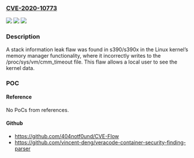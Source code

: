 ### [CVE-2020-10773](https://cve.mitre.org/cgi-bin/cvename.cgi?name=CVE-2020-10773)
![](https://img.shields.io/static/v1?label=Product&message=kernel&color=blue)
![](https://img.shields.io/static/v1?label=Version&message=n%2Fa&color=blue)
![](https://img.shields.io/static/v1?label=Vulnerability&message=CWE-626&color=brighgreen)

### Description

A stack information leak flaw was found in s390/s390x in the Linux kernel’s memory manager functionality, where it incorrectly writes to the /proc/sys/vm/cmm_timeout file. This flaw allows a local user to see the kernel data.

### POC

#### Reference
No PoCs from references.

#### Github
- https://github.com/404notf0und/CVE-Flow
- https://github.com/vincent-deng/veracode-container-security-finding-parser

